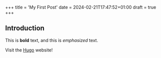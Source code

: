 +++
title = 'My First Post'
date = 2024-02-21T17:47:52+01:00
draft = true
+++
## Introduction

This is **bold** text, and this is *emphasized* text.

Visit the [Hugo](https://gohugo.io) website!